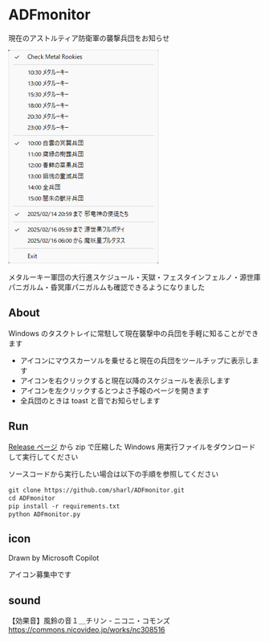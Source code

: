 # ADFmonitor

現在のアストルティア防衛軍の襲撃兵団をお知らせ

![](Assets/image.png)

メタルーキー軍団の大行進スケジュール・天獄・フェスタインフェルノ・源世庫パニガルム・昏冥庫パニガルムも確認できるようになりました

## About

Windows のタスクトレイに常駐して現在襲撃中の兵団を手軽に知ることができます

- アイコンにマウスカーソルを乗せると現在の兵団をツールチップに表示します
- アイコンを右クリックすると現在以降のスケジュールを表示します
- アイコンを左クリックするとつよさ予報のページを開きます
- 全兵団のときは toast と音でお知らせします

## Run

[Release ページ](https://github.com/sharl/ADFmonitor/releases/latest) から zip で圧縮した Windows 用実行ファイルをダウンロードして実行してください

ソースコードから実行したい場合は以下の手順を参照してください

```
git clone https://github.com/sharl/ADFmonitor.git
cd ADFmonitor
pip install -r requirements.txt
python ADFmonitor.py
```

## icon
Drawn by Microsoft Copilot

アイコン募集中です

## sound
【効果音】風鈴の音１＿チリン - ニコニ・コモンズ
https://commons.nicovideo.jp/works/nc308516
